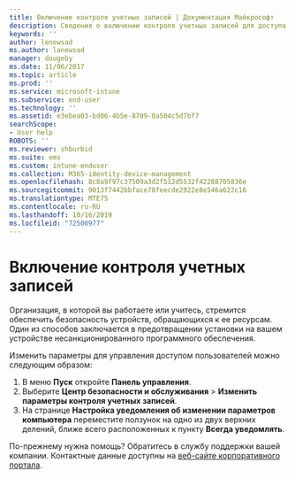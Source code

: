 ```yaml
---
title: Включение контроля учетных записей | Документация Майкрософт
description: Сведения о включении контроля учетных записей для доступа к ресурсам организации.
keywords: ''
author: lenewsad
ms.author: lanewsad
manager: dougeby
ms.date: 11/06/2017
ms.topic: article
ms.prod: ''
ms.service: microsoft-intune
ms.subservice: end-user
ms.technology: ''
ms.assetid: e3ebea03-bd06-4b5e-8709-0a504c5d7bf7
searchScope:
- User help
ROBOTS: ''
ms.reviewer: shburbid
ms.suite: ems
ms.custom: intune-enduser
ms.collection: M365-identity-device-management
ms.openlocfilehash: 8c8a9f97c37509a3d2f512d5532f42288705836e
ms.sourcegitcommit: 9013f7442bbface78feecde2922e8e546a622c16
ms.translationtype: MTE75
ms.contentlocale: ru-RU
ms.lasthandoff: 10/16/2019
ms.locfileid: "72500977"
---
```

# <a name="how-to-enable-user-access-control"></a>Включение контроля учетных записей

Организация, в которой вы работаете или учитесь, стремится обеспечить безопасность устройств, обращающихся к ее ресурсам. Один из способов заключается в предотвращении установки на вашем устройстве несанкционированного программного обеспечения.

Изменить параметры для управления доступом пользователей можно следующим образом:

1. В меню **Пуск** откройте **Панель управления**.
2. Выберите **Центр безопасности и обслуживания** > **Изменить параметры контроля учетных записей**.
3. На странице **Настройка уведомления об изменении параметров компьютера** переместите ползунок на одно из двух верхних делений, ближе всего расположенных к пункту **Всегда уведомлять**.

По-прежнему нужна помощь? Обратитесь в службу поддержки вашей компании. Контактные данные доступны на [веб-сайте корпоративного портала](https://go.microsoft.com/fwlink/?linkid=2010980).
